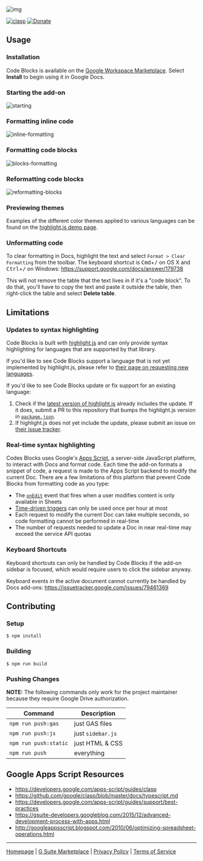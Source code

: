 ![img](https://repository-images.githubusercontent.com/68638466/d3069380-02d3-11ea-8d09-bb881c87c125)

[![clasp](https://img.shields.io/badge/built%20with-clasp-4285f4.svg)](https://github.com/google/clasp) [![Donate](https://img.shields.io/badge/Donate-PayPal-green.svg)](https://paypal.me/alexwforsythe)

## Usage

### Installation

Code Blocks is available on the [Google Workspace Marketplace](https://workspace.google.com/marketplace/app/code_blocks/100740430168).
Select **Install** to begin using it in Google Docs.

### Starting the add-on

![starting](https://user-images.githubusercontent.com/1639061/68648430-3b709300-04d5-11ea-912f-2e767f37db56.gif)

### Formatting inline code

![inline-formatting](https://user-images.githubusercontent.com/1639061/68643446-48d25100-04c6-11ea-96e8-090333e95559.gif)

### Formatting code blocks

![blocks-formatting](https://user-images.githubusercontent.com/1639061/68649759-51338780-04d8-11ea-9e39-5793dec16a4e.gif)

### Reformatting code blocks

![reformatting-blocks](https://user-images.githubusercontent.com/1639061/68648457-4297a100-04d5-11ea-9787-6e9ecbedfdc1.gif)

### Previewing themes

Examples of the different color themes applied to various languages can be
found on the [highlight.js demo page](https://highlightjs.org/static/demo/).

### Unformatting code

To clear formatting in Docs, highlight the text and select
`Format > Clear Formatting` from the toolbar. The keyboard shortcut is
<kbd>Cmd</kbd>+<kbd>/</kbd> on OS X and <kbd>Ctrl</kbd>+<kbd>/</kbd> on
Windows:
https://support.google.com/docs/answer/179738

This will not remove the table that the text lives in if it's a "code block".
To do that, you'll have to copy the text and paste it outside the table, then
right-click the table and select **Delete table**.

## Limitations

### Updates to syntax highlighting

Code Blocks is built with [highlight.js](https://highlightjs.org/) and can only
provide syntax highlighting for languages that are supported by that library.

If you'd like to see Code Blocks support a language that is not yet implemented
by highlight.js, please refer to [their page on requesting new languages](http://highlightjs.readthedocs.io/en/latest/language-requests.html).

If you'd like to see Code Blocks update or fix support for an existing language:
1. Check if the [latest version of highlight.js](https://github.com/highlightjs/highlight.js/releases)
already includes the update. If it does, submit a PR to this repository that
bumps the highlight.js version in [`package.json`](https://github.com/alexwforsythe/code-blocks/blob/master/package.json).
2. If highlight.js does not yet include the update, please submit an issue on
[their issue tracker](https://github.com/highlightjs/highlight.js/issues).

### Real-time syntax highlighting

Codes Blocks uses Google's
[Apps Script](https://developers.google.com/apps-script/), a server-side
JavaScript platform, to interact with Docs and format code. Each time the add-on
formats a snippet of code, a request is made to the Apps Script backend to
modify the current Doc. There are a few limitations of this platform that
prevent Code Blocks from formatting code as you type:
* The [`onEdit`](https://developers.google.com/apps-script/guides/triggers#onedite)
event that fires when a user modifies content is only available in Sheets
* [Time-driven triggers](https://developers.google.com/apps-script/guides/triggers/installable#time-driven_triggers)
can only be used once per hour at most
* Each request to modify the current Doc can take multiple seconds, so code
formatting cannot be performed in real-time
* The number of requests needed to update a Doc in near real-time may exceed
the service API quotas

### Keyboard Shortcuts

Keyboard shortcuts can only be handled by Code Blocks if the add-on sidebar is
focused, which would require users to click the sidebar anyway.

Keyboard events in the active document cannot currently be handled by Docs
add-ons:
https://issuetracker.google.com/issues/79461369

## Contributing

### Setup

```
$ npm install
```

### Building

```
$ npm run build
```

### Pushing Changes

**NOTE:** The following commands only work for the project maintainer
because they require Google Drive authorization.

| Command | Description |
| --- | --- |
| `npm run push:gas` | just GAS files |
| `npm run push:js` | just `sidebar.js` |
| `npm run push:static` | just HTML & CSS |
| `npm run push` | everything |

## Google Apps Script Resources

* https://developers.google.com/apps-script/guides/clasp
* https://github.com/google/clasp/blob/master/docs/typescript.md
* https://developers.google.com/apps-script/guides/support/best-practices
* https://gsuite-developers.googleblog.com/2015/12/advanced-development-process-with-apps.html
* http://googleappsscript.blogspot.com/2010/06/optimizing-spreadsheet-operations.html

---

[Homepage](https://www.alexwforsythe.com/code-blocks/) | [G Suite Marketplace](https://chrome.google.com/webstore/detail/code-blocks/ebieibfdjgmmimpldgengceekpfefmfd) | [Privacy Policy](https://www.alexwforsythe.com/code-blocks/privacy-policy) | [Terms of Service](https://www.alexwforsythe.com/code-blocks/terms-of-service)
